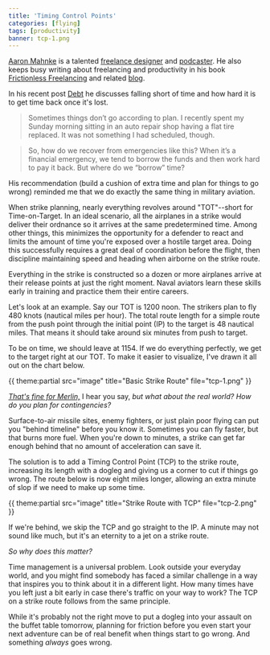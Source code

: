```yaml
---
title: 'Timing Control Points'
categories: [flying]
tags: [productivity]
banner: tcp-1.png
---
```


[Aaron Mahnke](http://www.twitter.com/amahnke) is a talented [freelance designer](http://www.wetfrogstudios.com/) and [podcaster](http://www.70decibels.com/homework/). He also keeps busy writing about freelancing and productivity in his book [Frictionless Freelancing](http://getfrictionless.com/books/) and related [blog](http://getfrictionless.com). 

In his recent post [Debt](http://getfrictionless.com/debt/) he discusses falling short of time and how hard it is to get time back once it's lost.

> Sometimes things don’t go according to plan. I recently spent my Sunday morning sitting in an auto repair shop having a flat tire replaced. It was not something I had scheduled, though.

> So, how do we recover from emergencies like this? When it’s a financial emergency, we tend to borrow the funds and then work hard to pay it back. But where do we “borrow” time?

His recommendation (build a cushion of extra time and plan for things to go wrong) reminded me that we do exactly the same thing in military aviation.

When strike planning, nearly everything revolves around "TOT"--short for Time-on-Target. In an ideal scenario, all the airplanes in a strike would deliver their ordnance so it arrives at the same predetermined time. Among other things, this minimizes the opportunity for a defender to react and limits the amount of time you're exposed over a hostile target area. Doing this successfully requires a great deal of coordination before the flight, then discipline maintaining speed and heading when airborne on the strike route. 

Everything in the strike is constructed so a dozen or more airplanes arrive at their release points at just the right moment. Naval aviators learn these skills early in training and practice them their entire careers.

Let's look at an example. Say our TOT is 1200 noon. The strikers plan to fly 480 knots (nautical miles per hour). The total route length for a simple route from the push point through the initial point (IP) to the target is 48 nautical miles. That means it should take around six minutes from push to target. 

To be on time, we should leave at 1154. If we do everything perfectly, we get to the target right at our TOT. To make it easier to visualize, I've drawn it all out on the chart below.

{{ theme:partial src="image" title="Basic Strike Route" file="tcp-1.png" }}

[*That's fine for Merlin,*](http://shop.5by5.tv/products/tffm-t-shirt-2013) I hear you say, *but what about the real world? How do you plan for contingencies?*

Surface-to-air missile sites, enemy fighters, or just plain poor flying can put you "behind timeline" before you know it. Sometimes you can fly faster, but that burns more fuel. When you're down to minutes, a strike can get far enough behind that no amount of acceleration can save it.

The solution is to add a Timing Control Point (TCP) to the strike route, increasing its length with a dogleg and giving us a corner to cut if things go wrong. The route below is now eight miles longer, allowing an extra minute of slop if we need to make up some time.

{{ theme:partial src="image" title="Strike Route with TCP" file="tcp-2.png" }} 

If we're behind, we skip the TCP and go straight to the IP. A minute may not sound like much, but it's an eternity to a jet on a strike route.

*So why does this matter?*

Time management is a universal problem. Look outside your everyday world, and you might find somebody has faced a similar challenge in a way that inspires you to think about it in a different light. How many times have you left just a bit early in case there's traffic on your way to work? The TCP on a strike route follows from the same principle.

While it's probably not the right move to put a dogleg into your assault on the buffet table tomorrow, planning for friction before you even start your next adventure can be of real benefit when things start to go wrong. And something *always* goes wrong.